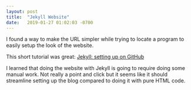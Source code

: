 ```yaml
---
layout: post
title:  "Jekyll Website"
date:   2019-01-27 01:02:03 -0700
---
```


I found a way to make the URL simpler while trying to locate a program to easily setup the look of the website.

This short tutorial was great: [Jekyll: setting up on GitHub]

I learned that doing the website with Jekyll is going to require doing some manual work. Not really a point and click but it seems like it should streamline setting up the blog compared to doing it with pure HTML code.






[Jekyll: setting up on GitHub]: https://www.youtube.com/watch?v=qoQzIjGbfTg